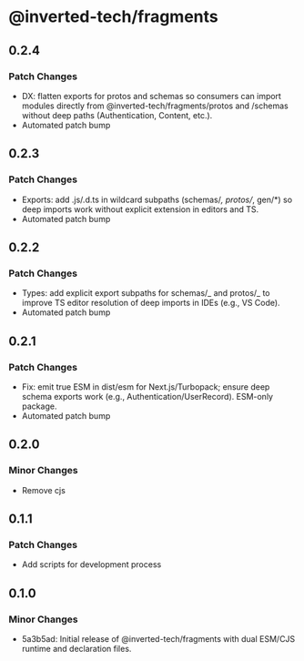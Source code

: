 # @inverted-tech/fragments

## 0.2.4

### Patch Changes

- DX: flatten exports for protos and schemas so consumers can import modules directly from @inverted-tech/fragments/protos and /schemas without deep paths (Authentication, Content, etc.).
- Automated patch bump

## 0.2.3

### Patch Changes

- Exports: add .js/.d.ts in wildcard subpaths (schemas/_, protos/_, gen/\*) so deep imports work without explicit extension in editors and TS.
- Automated patch bump

## 0.2.2

### Patch Changes

- Types: add explicit export subpaths for schemas/_ and protos/_ to improve TS editor resolution of deep imports in IDEs (e.g., VS Code).
- Automated patch bump

## 0.2.1

### Patch Changes

- Fix: emit true ESM in dist/esm for Next.js/Turbopack; ensure deep schema exports work (e.g., Authentication/UserRecord). ESM-only package.
- Automated patch bump

## 0.2.0

### Minor Changes

- Remove cjs

## 0.1.1

### Patch Changes

- Add scripts for development process

## 0.1.0

### Minor Changes

- 5a3b5ad: Initial release of @inverted-tech/fragments with dual ESM/CJS runtime and declaration files.
